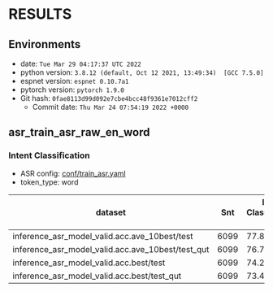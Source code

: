 <!-- Generated by scripts/utils/show_asr_result.sh -->
# RESULTS
## Environments
- date: `Tue Mar 29 04:17:37 UTC 2022`
- python version: `3.8.12 (default, Oct 12 2021, 13:49:34)  [GCC 7.5.0]`
- espnet version: `espnet 0.10.7a1`
- pytorch version: `pytorch 1.9.0`
- Git hash: `0fae8113d99d092e7cbe4bcc48f9361e7012cff2`
  - Commit date: `Thu Mar 24 07:54:19 2022 +0000`

## asr_train_asr_raw_en_word
### Intent Classification
- ASR config: [conf/train_asr.yaml](conf/tuning/train_asr_conformer.yaml)
- token_type: word

|dataset|Snt|Intent Classification (%)|
|---|---|---|
|inference_asr_model_valid.acc.ave_10best/test|6099|77.8|
|inference_asr_model_valid.acc.ave_10best/test_qut|6099|76.7|
|inference_asr_model_valid.acc.best/test|6099|74.2|
|inference_asr_model_valid.acc.best/test_qut|6099|73.4|
